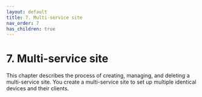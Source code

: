 ```yaml
---
layout: default
title: 7. Multi-service site
nav_order: 7
has_children: true
---
```


# 7. Multi-service site

This chapter describes the process of creating, managing, and deleting a multi-service site. You create a multi-service site to set up multiple identical devices and their clients.  